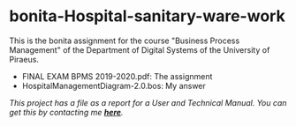 # bonita-Hospital-sanitary-ware-work
This is the bonita assignment for the course "Business Process Management" of the Department of Digital Systems of the University of Piraeus.

- FINAL EXAM BPMS 2019-2020.pdf: The assignment
- HospitalManagementDiagram-2.0.bos: My answer

*This project has a file as a report for a User and Technical Manual. You can get this by contacting me <a href="mailto:p.karamolegos@yahoo.gr"><b>here</b></a>.*
